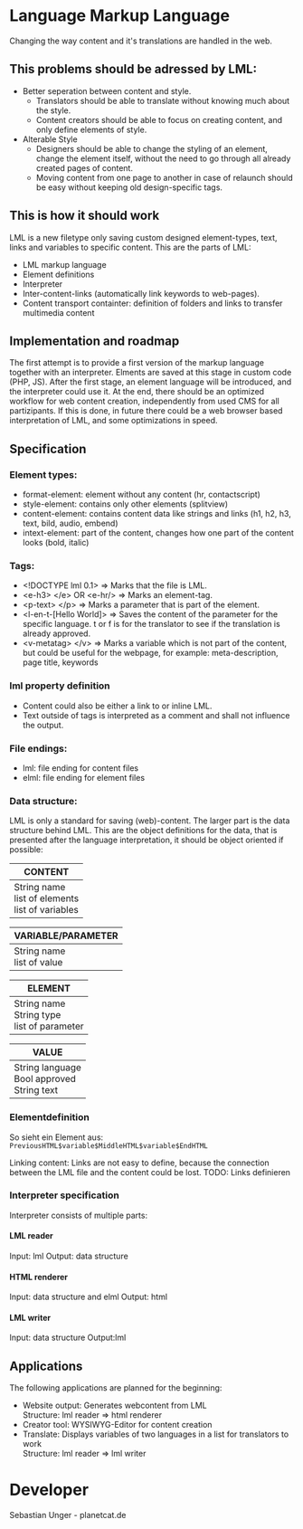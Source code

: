 # Language Markup Language
Changing the way content and it's translations are handled in the web.
## This problems should be adressed by LML:
* Better seperation between content and style.
    * Translators should be able to translate without knowing much about the style.
    * Content creators should be able to focus on creating content, and only define elements of style.
* Alterable Style
    * Designers should be able to change the styling of an element, change the element itself, without the need to go through all already created pages of content.
    * Moving content from one page to another in case of relaunch should be easy without keeping old design-specific tags.
## This is how it should work
LML is a new filetype only saving custom designed element-types, text, links and variables to specific content. This are the parts of LML:
* LML markup language
* Element definitions
* Interpreter
* Inter-content-links (automatically link keywords to web-pages).
* Content transport containter: definition of folders and links to transfer multimedia content 
## Implementation and roadmap
The first attempt is to provide a first version of the markup language together with an interpreter. Elments are saved at this stage in custom code (PHP, JS). After the first stage, an element language will be introduced, and the interpreter could use it. At the end, there should be an optimized workflow for web content creation, independently from used CMS for all partizipants. If this is done, in future there could be a web browser based interpretation of LML, and some optimizations in speed.
## Specification
### Element types:
* format-element: element without any content (hr, contactscript)
* style-element: contains only other elements (splitview)
* content-element: contains content data like strings and links (h1, h2, h3, text, bild, audio, embend)
* intext-element: part of the content, changes how one part of the content looks (bold, italic)
### Tags:
* \<!DOCTYPE lml 0.1> => Marks that the file is LML.
* \<e-h3> \</e> OR \<e-hr/> => Marks an element-tag.
* \<p-text> \</p> => Marks a parameter that is part of the element.
* \<l-en-t-[Hello World]> => Saves the content of the parameter for the specific language. t or f is for the translator to see if the translation is already approved.
* \<v-metatag> \</v> => Marks a variable which is not part of the content, but could be useful for the webpage, for example: meta-description, page title, keywords
### lml property definition
* Content could also be either a link to or inline LML.
* Text outside of tags is interpreted as a comment and shall not influence the output.
### File endings:
* lml: file ending for content files
* elml: file ending for element files
### Data structure:
LML is only a standard for saving (web)-content. The larger part is the data structure behind LML. This are the object definitions for the data, that is presented after the language interpretation, it should be object oriented if possible:

| CONTENT |
|---|
| String name <br> list of elements <br> list of variables |

| VARIABLE/PARAMETER |
|---|
| String name <br> list of value |

| ELEMENT |
|---|
| String name <br> String type <br> list of parameter |

| VALUE |
|---|
| String language <br> Bool approved <br> String text |

### Elementdefinition

So sieht ein Element aus:
`PreviousHTML$variable$MiddleHTML$variable$EndHTML`

Linking content:
Links are not easy to define, because the connection between the LML file and the content could be lost.
TODO: Links definieren

### Interpreter specification
Interpreter consists of multiple parts:
#### LML reader
Input: lml
Output: data structure
#### HTML renderer
Input: data structure and elml
Output: html
#### LML writer
Input: data structure
Output:lml

## Applications
The following applications are planned for the beginning:
* Website output: Generates webcontent from LML <br> Structure: lml reader => html renderer
* Creator tool: WYSIWYG-Editor for content creation
* Translate: Displays variables of two languages in a list for translators to work <br> Structure: lml reader => lml writer

# Developer

Sebastian Unger - planetcat.de
